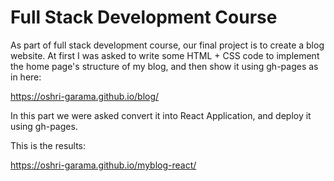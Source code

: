 # Full Stack Development Course

As part of full stack development course, our final project is to create a blog website.
At first I was asked to write some HTML + CSS code to implement the home page's structure of my blog, and then show it using gh-pages as in here:


https://oshri-garama.github.io/blog/

In this part we were asked convert it into React Application, and deploy it using gh-pages.

This is the results:


https://oshri-garama.github.io/myblog-react/
